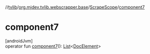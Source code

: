 //[tvlib](../../../index.md)/[org.mjdev.tvlib.webscrapper.base](../index.md)/[ScrapeScope](index.md)/[component7](component7.md)

# component7

[androidJvm]\
operator fun [component7](component7.md)(): [List](https://kotlinlang.org/api/latest/jvm/stdlib/kotlin.collections/-list/index.html)&lt;[DocElement](../../org.mjdev.tvlib.webscrapper.select/-doc-element/index.md)&gt;
